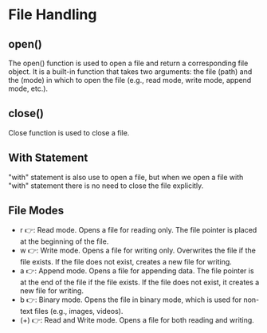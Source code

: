 # File Handling

## open()

The open() function is used to open a file and return a corresponding file object. It is a built-in function that takes two arguments: the file (path) and the (mode) in which to open the file (e.g., read mode, write mode, append mode, etc.).

## close()

Close function is used to close a file.

## With Statement

"with" statement is also use to open a file, but when we open a file with "with" statement there is no need to close the file explicitly.

## File Modes

- r 👉: Read mode. Opens a file for reading only. The file pointer is placed at the beginning of the file.
- w 👉: Write mode. Opens a file for writing only. Overwrites the file if the file exists. If the file does not exist, creates a new file for writing.
- a 👉: Append mode. Opens a file for appending data. The file pointer is at the end of the file if the file exists. If the file does not exist, it creates a new file for writing.
- b 👉: Binary mode. Opens the file in binary mode, which is used for non-text files (e.g., images, videos).
- (+) 👉: Read and Write mode. Opens a file for both reading and writing.
